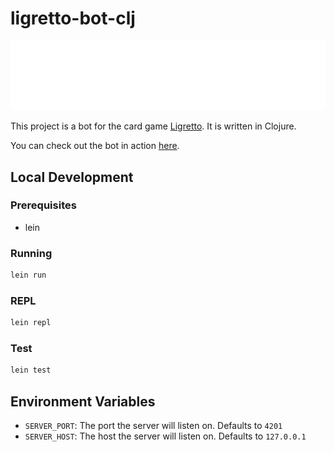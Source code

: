 # ligretto-bot-clj

![logo](./resources/public/logo.png)

This project is a bot for the card game [Ligretto](https://ligretto.app/). It is written in Clojure.

You can check out the bot in action [here](https://bots.ligretto.app/).

## Local Development

### Prerequisites

- lein

### Running

```bash
lein run
```

### REPL

```bash
lein repl
```


### Test

```bash
lein test
```

## Environment Variables

- `SERVER_PORT`: The port the server will listen on. Defaults to `4201`
- `SERVER_HOST`: The host the server will listen on. Defaults to `127.0.0.1`
